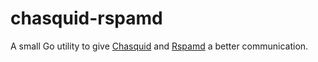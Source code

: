 # chasquid-rspamd

A small Go utility to give [Chasquid](https://github.com/albertito/chasquid)
and [Rspamd](https://www.rspamd.com/) a better communication.